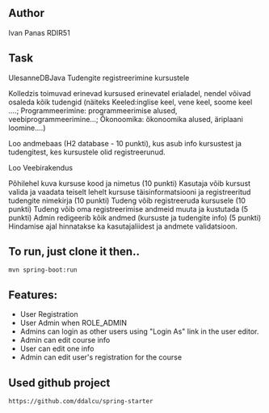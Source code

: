 ## Author 
Ivan Panas RDIR51

## Task
UlesanneDBJava
Tudengite registreerimine kursustele

Kolledzis toimuvad erinevad kursused erinevatel erialadel, nendel võivad  osaleda kõik tudengid (näiteks Keeled:inglise keel, vene keel, soome keel ....; Programmeerimine: programmeerimise alused, veebiprogrammeerimine...; Õkonoomika: ökonoomika alused, äriplaani loomine....)

Loo andmebaas (H2 database - 10 punkti), kus asub  info kursustest ja tudengitest, kes kursustele olid registreerunud.

Loo Veebirakendus

Põhilehel kuva kursuse kood ja nimetus (10 punkti)
Kasutaja võib kursust valida ja vaadata teiselt lehelt  kursuse täisinformatsiooni ja registreeritud tudengite nimekirja (10 punkti)
Tudeng võib registreeruda kursusele (10 punkti)
Tudeng võib oma registreerimise andmeid muuta ja kustutada (5 punkti)
Admin redigeerib kõik andmed (kursuste ja tudengite info) (5 punkti)
Hindamise ajal hinnatakse ka kasutajaliidest ja andmete validatsioon.


## To run, just clone it then..

    mvn spring-boot:run  


## Features:

* User Registration
* User Admin when ROLE_ADMIN
* Admins can login as other users using "Login As" link in the user editor.
* Admin can edit course info
* User can edit one info
* Admin can edit user's registration for the course

## Used github project

    https://github.com/ddalcu/spring-starter  

